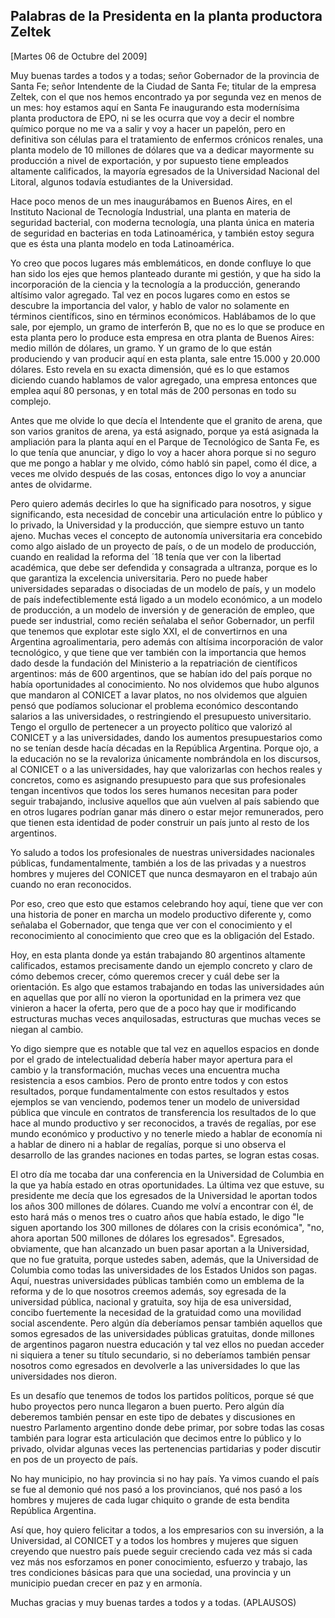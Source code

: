Palabras de la Presidenta en la planta productora Zeltek
--------------------------------------------------------

[Martes 06 de Octubre del 2009]

Muy buenas tardes a todos y a todas; señor Gobernador de la provincia de
Santa Fe; señor Intendente de la Ciudad de Santa Fe; titular de la
empresa Zeltek, con el que nos hemos encontrado ya por segunda vez en
menos de un mes: hoy estamos aquí en Santa Fe inaugurando esta
modernísima planta productora de EPO, ni se les ocurra que voy a decir
el nombre químico porque no me va a salir y voy a hacer un papelón, pero
en definitiva son células para el tratamiento de enfermos crónicos
renales, una planta modelo de 10 millones de dólares que va a dedicar
mayormente su producción a nivel de exportación, y por supuesto tiene
empleados altamente calificados, la mayoría egresados de la Universidad
Nacional del Litoral, algunos todavía estudiantes de la Universidad.

Hace poco menos de un mes inaugurábamos en Buenos Aires, en el Instituto
Nacional de Tecnología Industrial, una planta en materia de seguridad
bacterial, con moderna tecnología, una planta única en materia de
seguridad en bacterias en toda Latinoamérica, y también estoy segura que
es ésta una planta modelo en toda Latinoamérica.

Yo creo que pocos lugares más emblemáticos, en donde confluye lo que han
sido los ejes que hemos planteado durante mi gestión, y que ha sido la
incorporación de la ciencia y la tecnología a la producción, generando
altísimo valor agregado. Tal vez en pocos lugares como en estos se
descubre la importancia del valor, y hablo de valor no solamente en
términos científicos, sino en términos económicos. Hablábamos de lo que
sale, por ejemplo, un gramo de interferón B, que no es lo que se produce
en esta planta pero lo produce esta empresa en otra planta de Buenos
Aires: medio millón de dólares, un gramo. Y un gramo de lo que están
produciendo y van producir aquí en esta planta, sale entre 15.000 y
20.000 dólares. Esto revela en su exacta dimensión, qué es lo que
estamos diciendo cuando hablamos de valor agregado, una empresa entonces
que emplea aquí 80 personas, y en total más de 200 personas en todo su
complejo.

Antes que me olvide lo que decía el Intendente que el granito de arena,
que son varios granitos de arena, ya está asignado, porque ya está
asignada la ampliación para la planta aquí en el Parque de Tecnológico
de Santa Fe, es lo que tenía que anunciar, y digo lo voy a hacer ahora
porque si no seguro que me pongo a hablar y me olvido, cómo habló sin
papel, como él dice, a veces me olvido después de las cosas, entonces
digo lo voy a anunciar antes de olvidarme.

Pero quiero además decirles lo que ha significado para nosotros, y sigue
significando, esta necesidad de concebir una articulación entre lo
público y lo privado, la Universidad y la producción, que siempre estuvo
un tanto ajeno. Muchas veces el concepto de autonomía universitaria era
concebido como algo aislado de un proyecto de país, o de un modelo de
producción, cuando en realidad la reforma del ´18 tenía que ver con la
libertad académica, que debe ser defendida y consagrada a ultranza,
porque es lo que garantiza la excelencia universitaria. Pero no puede
haber universidades separadas o disociadas de un modelo de país, y un
modelo de país indefectiblemente está ligado a un modelo económico, a un
modelo de producción, a un modelo de inversión y de generación de
empleo, que puede ser industrial, como recién señalaba el señor
Gobernador, un perfil que tenemos que explotar este siglo XXI, el de
convertirnos en una Argentina agroalimentaria, pero además con altísima
incorporación de valor tecnológico, y que tiene que ver también con la
importancia que hemos dado desde la fundación del Ministerio a la
repatriación de científicos argentinos: más de 600 argentinos, que se
habían ido del país porque no había oportunidades al conocimiento. No
nos olvidemos que hubo algunos que mandaron al CONICET a lavar platos,
no nos olvidemos que alguien pensó que podíamos solucionar el problema
económico descontando salarios a las universidades, o restringiendo el
presupuesto universitario. Tengo el orgullo de pertenecer a un proyecto
político que valorizó al CONICET y a las universidades, dando los
aumentos presupuestarios como no se tenían desde hacía décadas en la
República Argentina. Porque ojo, a la educación no se la revaloriza
únicamente nombrándola en los discursos, al CONICET o a las
universidades, hay que valorizarlas con hechos reales y concretos, como
es asignando presupuesto para que sus profesionales tengan incentivos
que todos los seres humanos necesitan para poder seguir trabajando,
inclusive aquellos que aún vuelven al país sabiendo que en otros lugares
podrían ganar más dinero o estar mejor remunerados, pero que tienen esta
identidad de poder construir un país junto al resto de los argentinos.

Yo saludo a todos los profesionales de nuestras universidades nacionales
públicas, fundamentalmente, también a los de las privadas y a nuestros
hombres y mujeres del CONICET que nunca desmayaron en el trabajo aún
cuando no eran reconocidos.

Por eso, creo que esto que estamos celebrando hoy aquí, tiene que ver
con una historia de poner en marcha un modelo productivo diferente y,
como señalaba el Gobernador, que tenga que ver con el conocimiento y el
reconocimiento al conocimiento que creo que es la obligación del Estado.

Hoy, en esta planta donde ya están trabajando 80 argentinos altamente
calificados, estamos precisamente dando un ejemplo concreto y claro de
cómo debemos crecer, cómo queremos crecer y cuál debe ser la
orientación. Es algo que estamos trabajando en todas las universidades
aún en aquellas que por allí no vieron la oportunidad en la primera vez
que vinieron a hacer la oferta, pero que de a poco hay que ir
modificando estructuras muchas veces anquilosadas, estructuras que
muchas veces se niegan al cambio.

Yo digo siempre que es notable que tal vez en aquellos espacios en donde
por el grado de intelectualidad debería haber mayor apertura para el
cambio y la transformación, muchas veces una encuentra mucha resistencia
a esos cambios. Pero de pronto entre todos y con estos resultados,
porque fundamentalmente con estos resultados y estos ejemplos se van
venciendo, podemos tener un modelo de universidad pública que vincule en
contratos de transferencia los resultados de lo que hace al mundo
productivo y ser reconocidos, a través de regalías, por ese mundo
económico y productivo y no tenerle miedo a hablar de economía ni a
hablar de dinero ni a hablar de regalías, porque si uno observa el
desarrollo de las grandes naciones en todas partes, se logran estas
cosas.

El otro día me tocaba dar una conferencia en la Universidad de Columbia
en la que ya había estado en otras oportunidades. La última vez que
estuve, su presidente me decía que los egresados de la Universidad le
aportan todos los años 300 millones de dólares. Cuando me volví a
encontrar con él, de esto hará más o menos tres o cuatro años que había
estado, le digo "le siguen aportando los 300 millones de dólares con la
crisis económica", "no, ahora aportan 500 millones de dólares los
egresados". Egresados, obviamente, que han alcanzado un buen pasar
aportan a la Universidad, que no fue gratuita, porque ustedes saben,
además, que la Universidad de Columbia como todas las universidades de
los Estados Unidos son pagas. Aquí, nuestras universidades públicas
también como un emblema de la reforma y de lo que nosotros creemos
además, soy egresada de la universidad pública, nacional y gratuita, soy
hija de esa universidad, concibo fuertemente la necesidad de la
gratuidad como una movilidad social ascendente. Pero algún día
deberíamos pensar también aquellos que somos egresados de las
universidades públicas gratuitas, donde millones de argentinos pagaron
nuestra educación y tal vez ellos no puedan acceder ni siquiera a tener
su título secundario, si no deberíamos también pensar nosotros como
egresados en devolverle a las universidades lo que las universidades nos
dieron.

Es un desafío que tenemos de todos los partidos políticos, porque sé que
hubo proyectos pero nunca llegaron a buen puerto. Pero algún día
deberemos también pensar en este tipo de debates y discusiones en
nuestro Parlamento argentino donde debe primar, por sobre todas las
cosas también para lograr esta articulación que decimos entre lo público
y lo privado, olvidar algunas veces las pertenencias partidarias y poder
discutir en pos de un proyecto de país.

No hay municipio, no hay provincia si no hay país. Ya vimos cuando el
país se fue al demonio qué nos pasó a los provincianos, qué nos pasó a
los hombres y mujeres de cada lugar chiquito o grande de esta bendita
República Argentina.

Así que, hoy quiero felicitar a todos, a los empresarios con su
inversión, a la Universidad, al CONICET y a todos los hombres y mujeres
que siguen creyendo que nuestro país puede seguir creciendo cada vez más
si cada vez más nos esforzamos en poner conocimiento, esfuerzo y
trabajo, las tres condiciones básicas para que una sociedad, una
provincia y un municipio puedan crecer en paz y en armonía.

Muchas gracias y muy buenas tardes a todos y a todas. (APLAUSOS)
